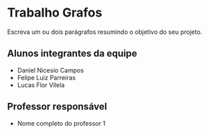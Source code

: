 # Trabalho Grafos
Escreva um ou dois parágrafos resumindo o objetivo do seu projeto.

## Alunos integrantes da equipe

* Daniel Nicesio Campos
* Felipe Luiz Parreiras
* Lucas Flor Vilela


## Professor responsável 

* Nome completo do professor 1

